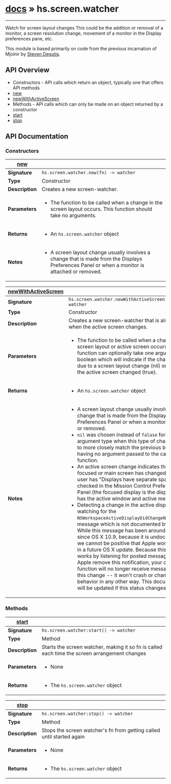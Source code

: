 # [docs](../hammerspoon/index.md) » hs.screen.watcher
---

Watch for screen layout changes
This could be the addition or removal of a monitor, a screen resolution change, movement of a monitor in the Display preferences pane, etc.

This module is based primarily on code from the previous incarnation of Mjolnir by [Steven Degutis](https://github.com/sdegutis/).

## API Overview
* Constructors - API calls which return an object, typically one that offers API methods
 * [new](#new)
 * [newWithActiveScreen](#newWithActiveScreen)
* Methods - API calls which can only be made on an object returned by a constructor
 * [start](#start)
 * [stop](#stop)

## API Documentation

### Constructors

| [new](#new)         |                                                                                     |
| --------------------------------------------|-------------------------------------------------------------------------------------|
| **Signature**                               | `hs.screen.watcher.new(fn) -> watcher`                                                                    |
| **Type**                                    | Constructor                                                                     |
| **Description**                             | Creates a new screen-watcher.                                                                     |
| **Parameters**                              | <ul><li>The function to be called when a change in the screen layout occurs.  This function should take no arguments.</li></ul> |
| **Returns**                                 | <ul><li>An `hs.screen.watcher` object</li></ul>          |
| **Notes**                                   | <ul><li>A screen layout change usually involves a change that is made from the Displays Preferences Panel or when a monitor is attached or removed.</li></ul>                |

| [newWithActiveScreen](#newWithActiveScreen)         |                                                                                     |
| --------------------------------------------|-------------------------------------------------------------------------------------|
| **Signature**                               | `hs.screen.watcher.newWithActiveScreen(fn) -> watcher`                                                                    |
| **Type**                                    | Constructor                                                                     |
| **Description**                             | Creates a new screen-watcher that is also called when the active screen changes.                                                                     |
| **Parameters**                              | <ul><li>The function to be called when a change in the screen layout or active screen occurs.  This function can optionally take one argument, a boolean which will indicate if the change was due to a screen layout change (nil) or because the active screen changed (true).</li></ul> |
| **Returns**                                 | <ul><li>An `hs.screen.watcher` object</li></ul>          |
| **Notes**                                   | <ul><li>A screen layout change usually involves a change that is made from the Displays Preferences Panel or when a monitor is attached or removed.</li><li>  `nil` was chosen instead of `falase` for the argument type when this type of change occurs to more closely match the previous behavior of having no argument passed to the callback function.</li><li>An active screen change indicates that the focused or main screen has changed when the user has "Displays have separate spaces" checked in the Mission Control Preferences Panel (the focused display is the display which has the active window and active menubar).</li><li>  Detecting a change in the active display relies on watching for the `NSWorkspaceActiveDisplayDidChangeNotification` message which is not documented by Apple.  While this message has been around at least since OS X 10.9, because it is undocumented, we cannot be positive that Apple won't remove it in a future OS X update.  Because this watcher works by listening for posted messages, should Apple remove this notification, your callback function will no longer receive messages about this change -- it won't crash or change behavior in any other way.  This documentation will be updated if this status changes.</li></ul>                |

### Methods

| [start](#start)         |                                                                                     |
| --------------------------------------------|-------------------------------------------------------------------------------------|
| **Signature**                               | `hs.screen.watcher:start() -> watcher`                                                                    |
| **Type**                                    | Method                                                                     |
| **Description**                             | Starts the screen watcher, making it so fn is called each time the screen arrangement changes                                                                     |
| **Parameters**                              | <ul><li>None</li></ul> |
| **Returns**                                 | <ul><li>The `hs.screen.watcher` object</li></ul>          |

| [stop](#stop)         |                                                                                     |
| --------------------------------------------|-------------------------------------------------------------------------------------|
| **Signature**                               | `hs.screen.watcher:stop() -> watcher`                                                                    |
| **Type**                                    | Method                                                                     |
| **Description**                             | Stops the screen watcher's fn from getting called until started again                                                                     |
| **Parameters**                              | <ul><li>None</li></ul> |
| **Returns**                                 | <ul><li>The `hs.screen.watcher` object</li></ul>          |

